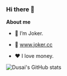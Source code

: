 ### Hi there 👋

**About me**

- 🤡 I’m Joker.

- 🔗 www.joker.cc

- ❤️ I love money.

![Dusai's GitHub stats](https://github-readme-stats.vercel.app/api?username=zhufacai&show_icons=true&theme=radical)
